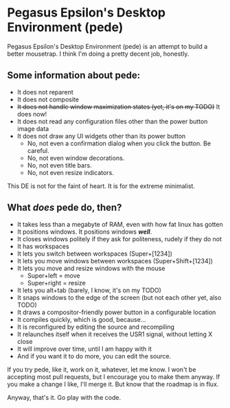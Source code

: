 # Pegasus Epsilon's Desktop Environment (pede)

Pegasus Epsilon's Desktop Environment (pede) is an attempt to build a better
mousetrap. I think I'm doing a pretty decent job, honestly.

## Some information about pede:

- It does not reparent
- It does not composite
- ~~It does not handle window maximization states (yet, it's on my TODO)~~ It does now!
- It does not read any configuration files other than the power button image data
- It does not draw any UI widgets other than its power button
  - No, not even a confirmation dialog when you click the button. Be careful.
  - No, not even window decorations.
  - No, not even title bars.
  - No, not even resize indicators.

This DE is not for the faint of heart. It is for the extreme minimalist.

## What *does* pede do, then?

- It takes less than a megabyte of RAM, even with how fat linux has gotten
- It positions windows. It positions windows ***well***.
- It closes windows politely if they ask for politeness, rudely if they do not
- It has workspaces
- It lets you switch between workspaces (Super+[1234])
- It lets you move windows between workspaces (Super+Shift+[1234])
- It lets you move and resize windows with the mouse
  - Super+left = move
  - Super+right = resize
- It lets you alt+tab (barely, I know, it's on my TODO)
- It snaps windows to the edge of the screen (but not each other yet, also TODO)
- It draws a compositor-friendly power button in a configurable location
- It compiles quickly, which is good, because...
- It is reconfigured by editing the source and recompiling
- It relaunches itself when it receives the USR1 signal, without letting X close
- It will improve over time, until I am happy with it
- And if you want it to do more, you can edit the source.

If you try pede, like it, work on it, whatever, let me know. I won't be
accepting most pull requests, but I encourage you to make them anyway. If you
make a change I like, I'll merge it. But know that the roadmap is in flux.


Anyway, that's it. Go play with the code.
